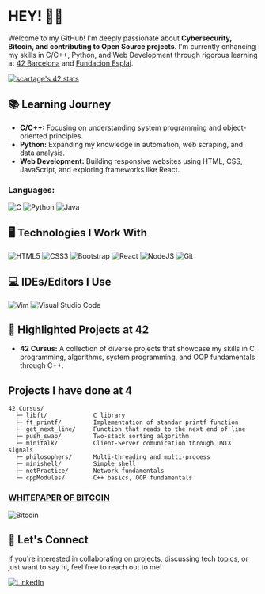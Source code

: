 # HEY! 👋🏼

Welcome to my GitHub! I'm deeply passionate about **Cybersecurity, Bitcoin, and contributing to Open Source projects**. I'm currently enhancing my skills in C/C++, Python, and Web Development through rigorous learning at [42 Barcelona](https://www.42barcelona.com/es/) and [Fundacion Esplai](https://fundacionesplai.org/que-hacemos/proyectos/enfocat-2/).

[![scartage's 42 stats](https://badge42.vercel.app/api/v2/clajqcxrz00350flfm44ev8hv/stats?cursusId=21&coalitionId=204)](https://github.com/JaeSeoKim/badge42)

## 📚 Learning Journey

- **C/C++:** Focusing on understanding system programming and object-oriented principles.
- **Python:** Expanding my knowledge in automation, web scraping, and data analysis.
- **Web Development:** Building responsive websites using HTML, CSS, JavaScript, and exploring frameworks like React.

### Languages:
  ![C](https://img.shields.io/badge/c-%2300599C.svg?style=for-the-badge&logo=c&logoColor=white)
  ![Python](https://img.shields.io/badge/python-3670A0?style=for-the-badge&logo=python&logoColor=ffdd54)
  ![Java](https://img.shields.io/badge/java-%23ED8B00.svg?style=for-the-badge&logo=java&logoColor=white)

## 🖥️ Technologies I Work With

![HTML5](https://img.shields.io/badge/html5-%23E34F26.svg?style=for-the-badge&logo=html5&logoColor=white)
![CSS3](https://img.shields.io/badge/css3-%231572B6.svg?style=for-the-badge&logo=css3&logoColor=white)
![Bootstrap](https://img.shields.io/badge/bootstrap-%23563D7C.svg?style=for-the-badge&logo=bootstrap&logoColor=white)
![React](https://img.shields.io/badge/react-%2320232a.svg?style=for-the-badge&logo=react&logoColor=%2361DAFB)
![NodeJS](https://img.shields.io/badge/node.js-6DA55F?style=for-the-badge&logo=node.js&logoColor=white)
![Git](https://img.shields.io/badge/git-%23F05033.svg?style=for-the-badge&logo=git&logoColor=white)

## 💻 IDEs/Editors I Use

![Vim](https://img.shields.io/badge/VIM-%2311AB00.svg?style=for-the-badge&logo=vim&logoColor=white)
![Visual Studio Code](https://img.shields.io/badge/Visual%20Studio%20Code-0078d7.svg?style=for-the-badge&logo=visual-studio-code&logoColor=white)

  
## 🚀 Highlighted Projects at 42
- **42 Cursus:** A collection of diverse projects that showcase my skills in C programming, algorithms, system programming, and OOP fundamentals through C++.
  
## Projects I have done at 4

    42 Cursus/
      ├─ libft/             C library
      ├─ ft_printf/         Implementation of standar printf function
      ├─ get_next_line/     Function that reads to the next end of line
      ├─ push_swap/         Two-stack sorting algorithm
      ├─ minitalk/          Client-Server comunication through UNIX signals
      ├─ philosophers/      Multi-threading and multi-process
      ├─ minishell/         Simple shell
      ├─ netPractice/       Network fundamentals
      └─ cppModules/        C++ basics, OOP fundamentals


### [WHITEPAPER OF BITCOIN](https://bitcoin.org/en/) 
  ![Bitcoin](https://img.shields.io/badge/Bitcoin-000?style=for-the-badge&logo=bitcoin&logoColor=white)
  
  
## 🤝 Let's Connect

If you're interested in collaborating on projects, discussing tech topics, or just want to say hi, feel free to reach out to me!

[![LinkedIn](https://img.shields.io/badge/linkedin-%230077B5.svg?style=for-the-badge&logo=linkedin&logoColor=white)](http://linkedin.com/in/santiagocartagenah)
